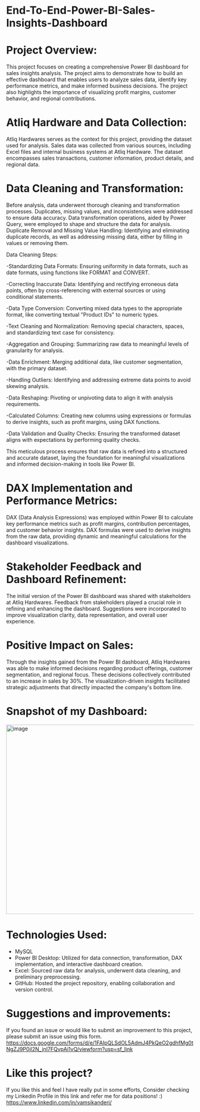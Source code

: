 # End-To-End-Power-BI-Sales-Insights-Dashboard

# Project Overview:
This project focuses on creating a comprehensive Power BI dashboard for sales insights analysis. The project aims to demonstrate how to build an effective dashboard that enables users to analyze sales data, identify key performance metrics, and make informed business decisions. The project also highlights the importance of visualizing profit margins, customer behavior, and regional contributions.

# Atliq Hardware and Data Collection:
Atliq Hardwares serves as the context for this project, providing the dataset used for analysis. Sales data was collected from various sources, including Excel files and internal business systems at Atliq Hardware. The dataset encompasses sales transactions, customer information, product details, and regional data.

# Data Cleaning and Transformation:
Before analysis, data underwent thorough cleaning and transformation processes. Duplicates, missing values, and inconsistencies were addressed to ensure data accuracy. Data transformation operations, aided by Power Query, were employed to shape and structure the data for analysis.
Duplicate Removal and Missing Value Handling: Identifying and eliminating duplicate records, as well as addressing missing data, either by filling in values or removing them.

Data Cleaning Steps:

-Standardizing Data Formats: Ensuring uniformity in data formats, such as date formats, using functions like FORMAT and CONVERT.

-Correcting Inaccurate Data: Identifying and rectifying erroneous data points, often by cross-referencing with external sources or using conditional statements.

-Data Type Conversion: Converting mixed data types to the appropriate format, like converting textual "Product IDs" to numeric types.

-Text Cleaning and Normalization: Removing special characters, spaces, and standardizing text case for consistency.

-Aggregation and Grouping: Summarizing raw data to meaningful levels of granularity for analysis.

-Data Enrichment: Merging additional data, like customer segmentation, with the primary dataset.

-Handling Outliers: Identifying and addressing extreme data points to avoid skewing analysis.

-Data Reshaping: Pivoting or unpivoting data to align it with analysis requirements.

-Calculated Columns: Creating new columns using expressions or formulas to derive insights, such as profit margins, using DAX functions.

-Data Validation and Quality Checks: Ensuring the transformed dataset aligns with expectations by performing quality checks.

This meticulous process ensures that raw data is refined into a structured and accurate dataset, laying the foundation for meaningful visualizations and informed decision-making in tools like Power BI.

# DAX Implementation and Performance Metrics:
DAX (Data Analysis Expressions) was employed within Power BI to calculate key performance metrics such as profit margins, contribution percentages, and customer behavior insights. DAX formulas were used to derive insights from the raw data, providing dynamic and meaningful calculations for the dashboard visualizations.

# Stakeholder Feedback and Dashboard Refinement:
The initial version of the Power BI dashboard was shared with stakeholders at Atliq Hardwares. Feedback from stakeholders played a crucial role in refining and enhancing the dashboard. Suggestions were incorporated to improve visualization clarity, data representation, and overall user experience.

# Positive Impact on Sales:
Through the insights gained from the Power BI dashboard, Atliq Hardwares was able to make informed decisions regarding product offerings, customer segmentation, and regional focus. These decisions collectively contributed to an increase in sales by 30%. The visualization-driven insights facilitated strategic adjustments that directly impacted the company's bottom line.

# Snapshot of my Dashboard:

<img width="508" alt="image" src="https://github.com/vmk9/End-To-End-Power-BI-Sales-Insights-Dashboard/assets/106167638/f7ebcb22-510a-4544-aecb-ab823b818c7f">


# Technologies Used:
- MySQL
- Power BI Desktop: Utilized for data connection, transformation, DAX implementation, and interactive dashboard creation.
- Excel: Sourced raw data for analysis, underwent data cleaning, and preliminary preprocessing.
- GitHub: Hosted the project repository, enabling collaboration and version control.

# Suggestions and improvements:
If you found an issue or would like to submit an improvement to this project, please submit an issue using this form. https://docs.google.com/forms/d/e/1FAIpQLSdOL5AdmJ4PkQeO2gdhfMg0tNgZJ9P0il2N_jnl7FQvpAi1vQ/viewform?usp=sf_link

# Like this project?
If you like this and feel I have really put in some efforts, Consider checking my Linkedin Profile in this link and refer me for data positions! :) https://www.linkedin.com/in/vamsikanderi/







